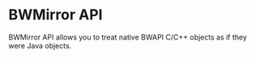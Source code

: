 BWMirror API
=========

BWMirror API allows you to treat native BWAPI C/C++ objects as if they were Java objects.
